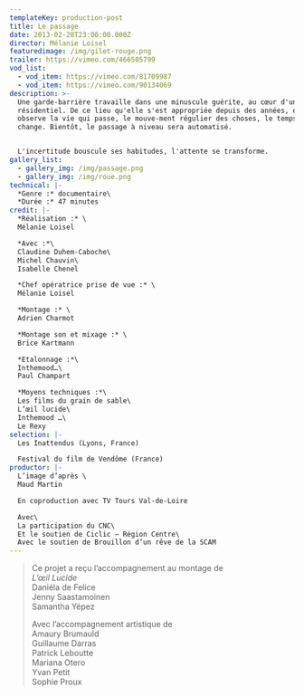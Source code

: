 ```yaml
---
templateKey: production-post
title: Le passage
date: 2013-02-28T23:00:00.000Z
director: Mélanie Loisel
featuredimage: /img/gilet-rouge.png
trailer: https://vimeo.com/466505799
vod_list:
  - vod_item: https://vimeo.com/81709987
  - vod_item: https://vimeo.com/90134069
description: >-
  Une garde-barrière travaille dans une minuscule guérite, au cœur d'un quartier
  résidentiel. De ce lieu qu'elle s'est appropriée depuis des années, elle
  observe la vie qui passe, le mouve-ment régulier des choses, le temps qui
  change. Bientôt, le passage à niveau sera automatisé.


  L'incertitude bouscule ses habitudes, l'attente se transforme.
gallery_list:
  - gallery_img: /img/passage.png
  - gallery_img: /img/roue.png
technical: |-
  *Genre :* documentaire\
  *Durée :* 47 minutes
credit: |-
  *Réalisation :* \
  Mélanie Loisel

  *Avec :*\
  Claudine Duhem-Caboche\
  Michel Chauvin\
  Isabelle Chenel

  *Chef opératrice prise de vue :* \
  Mélanie Loisel

  *Montage :* \
  Adrien Charmot

  *Montage son et mixage :* \
  Brice Kartmann

  *Etalonnage :*\
  Inthemood…\
  Paul Champart

  *Moyens techniques :*\
  Les films du grain de sable\
  L’œil lucide\
  Inthemood …\
  Le Rexy
selection: |-
  Les Inattendus (Lyons, France)

  Festival du film de Vendôme (France)
productor: |-
  L’image d’après \
  Maud Martin

  En coproduction avec TV Tours Val-de-Loire

  Avec\
  La participation du CNC\
  Et le soutien de Ciclic – Région Centre\
  Avec le soutien de Brouillon d’un rêve de la SCAM
---
```

> Ce projet a reçu l’accompagnement au montage de\
> *L’œil Lucide*\
> Daniéla de Felice\
> Jenny Saastamoinen\
> Samantha Yépez
>
> Avec l’accompagnement artistique de\
> Amaury Brumauld\
> Guillaume Darras\
> Patrick Leboutte\
> Mariana Otero\
> Yvan Petit\
> Sophie Proux